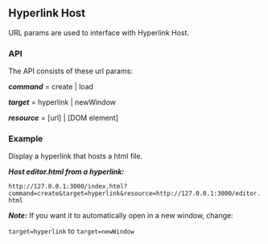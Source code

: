 ## Hyperlink Host

URL params are used to interface with Hyperlink Host.  

### API

The API consists of these url params:

***command*** = create | load 

***target*** = hyperlink | newWindow

***resource*** = [url] | [DOM element]

### Example

Display a hyperlink that hosts a html file.

***Host editor.html from a hyperlink:***

 `http://127.0.0.1:3000/index.html?command=create&target=hyperlink&resource=http://127.0.0.1:3000/editor.html`
 

***Note:*** If you want it to automatically open in a new window, change: 

`target=hyperlink` to `target=newWindow`
